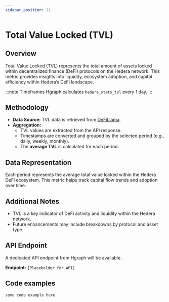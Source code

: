 ```yaml
---
sidebar_position: 11
---
```


# Total Value Locked (TVL)

## Overview
Total Value Locked (TVL) represents the total amount of assets locked within decentralized finance (DeFi) protocols on the Hedera network. This metric provides insights into liquidity, ecosystem adoption, and capital efficiency within Hedera’s DeFi landscape.

:::note Timeframes
Hgraph calculates `hedera_stats_tvl` every 1 day.
:::

## Methodology
- **Data Source:** TVL data is retrieved from [DeFiLlama](https://api.llama.fi/v2/historicalChainTvl/Hedera).
- **Aggregation:**
  - TVL values are extracted from the API response.
  - Timestamps are converted and grouped by the selected period (e.g., daily, weekly, monthly).
  - The **average TVL** is calculated for each period.

## Data Representation
Each period represents the average total value locked within the Hedera DeFi ecosystem. This metric helps track capital flow trends and adoption over time.

## Additional Notes
- TVL is a key indicator of DeFi activity and liquidity within the Hedera network.
- Future enhancements may include breakdowns by protocol and asset type.

## API Endpoint
A dedicated API endpoint from Hgraph will be available.

**Endpoint:** `[Placeholder for API]`

## Code examples

```
some code example here
```